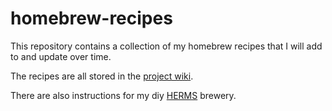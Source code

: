 homebrew-recipes
================

This repository contains a collection of my homebrew recipes that I will add to and update over time.

The recipes are all stored in the [project wiki](https://github.com/damyon/homebrew-recipes/wiki).

There are also instructions for my diy [HERMS](http://beersmith.com/blog/2011/08/11/rims-and-herms-recirculating-infusion-mash-systems-for-beer/) brewery.
